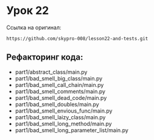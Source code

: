 # Урок 22

Ссылка на оригинал:

`https://github.com/skypro-008/lesson22-and-tests.git`

## Рефакторинг кода:

- part1/abstract_class/main.py
- part1/bad_smell_big_class/main.py
- part1/bad_smell_call_chain/main.py
- part1/bad_smell_comments/main.py
- part1/bad_smell_dead_code/main.py
- part1/bad_smell_doubles/main.py
- part1/bad_smell_envious_func/main.py
- part1/bad_smell_laizy_class/main.py
- part1/bad_smell_long_method/main.py
- part1/bad_smell_long_parameter_list/main.py 
